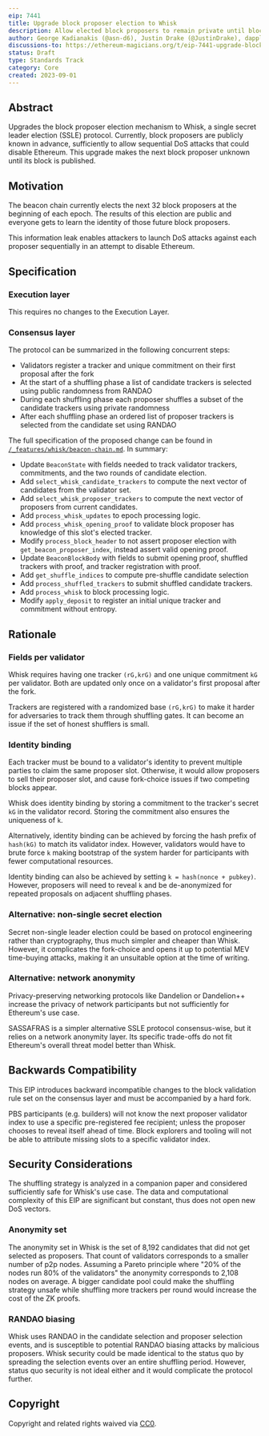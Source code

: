 ```yaml
---
eip: 7441
title: Upgrade block proposer election to Whisk
description: Allow elected block proposers to remain private until block publishing, to prevent DoS attacks
author: George Kadianakis (@asn-d6), Justin Drake (@JustinDrake), dapplion (@dapplion)
discussions-to: https://ethereum-magicians.org/t/eip-7441-upgrade-block-proposer-election-to-whisk-ssle/15316
status: Draft
type: Standards Track
category: Core
created: 2023-09-01
---
```


## Abstract

Upgrades the block proposer election mechanism to Whisk, a single secret leader election (SSLE) protocol. Currently, block proposers are publicly known in advance, sufficiently to allow sequential DoS attacks that could disable Ethereum. This upgrade makes the next block proposer unknown until its block is published.

## Motivation

The beacon chain currently elects the next 32 block proposers at the beginning of each epoch. The results of this election are public and everyone gets to learn the identity of those future block proposers.

This information leak enables attackers to launch DoS attacks against each proposer sequentially in an attempt to disable Ethereum.

## Specification

### Execution layer

This requires no changes to the Execution Layer.

### Consensus layer

The protocol can be summarized in the following concurrent steps:

- Validators register a tracker and unique commitment on their first proposal after the fork
- At the start of a shuffling phase a list of candidate trackers is selected using public randomness from RANDAO
- During each shuffling phase each proposer shuffles a subset of the candidate trackers using private randomness
- After each shuffling phase an ordered list of proposer trackers is selected from the candidate set using RANDAO

The full specification of the proposed change can be found in [`/_features/whisk/beacon-chain.md`](https://github.com/ethereum/consensus-specs/blob/a39abe388bc2d1abd5b4fd62fd18aed497956b30/specs/_features/whisk/beacon-chain.md). In summary:

- Update `BeaconState` with fields needed to track validator trackers, commitments, and the two rounds of candidate election.
- Add `select_whisk_candidate_trackers` to compute the next vector of candidates from the validator set.
- Add `select_whisk_proposer_trackers` to compute the next vector of proposers from current candidates.
- Add `process_whisk_updates` to epoch processing logic.
- Add `process_whisk_opening_proof` to validate block proposer has knowledge of this slot's elected tracker.
- Modify `process_block_header` to not assert proposer election with `get_beacon_proposer_index`, instead assert valid opening proof.
- Update `BeaconBlockBody` with fields to submit opening proof, shuffled trackers with proof, and tracker registration with proof.
- Add `get_shuffle_indices` to compute pre-shuffle candidate selection
- Add `process_shuffled_trackers` to submit shuffled candidate trackers.
- Add `process_whisk` to block processing logic.
- Modify `apply_deposit` to register an initial unique tracker and commitment without entropy.

## Rationale

### Fields per validator

Whisk requires having one tracker `(rG,krG)` and one unique commitment `kG` per validator. Both are updated only once on a validator's first proposal after the fork.

Trackers are registered with a randomized base `(rG,krG)` to make it harder for adversaries to track them through shuffling gates. It can become an issue if the set of honest shufflers is small.

### Identity binding

Each tracker must be bound to a validator's identity to prevent multiple parties to claim the same proposer slot. Otherwise, it would allow proposers to sell their proposer slot, and cause fork-choice issues if two competing blocks appear.

Whisk does identity binding by storing a commitment to the tracker's secret `kG` in the validator record. Storing the commitment also ensures the uniqueness of `k`.

Alternatively, identity binding can be achieved by forcing the hash prefix of `hash(kG)` to match its validator index. However, validators would have to brute force `k` making bootstrap of the system harder for participants with fewer computational resources.

Identity binding can also be achieved by setting `k = hash(nonce + pubkey)`. However, proposers will need to reveal `k` and be de-anonymized for repeated proposals on adjacent shuffling phases.

### Alternative: non-single secret election

Secret non-single leader election could be based on protocol engineering rather than cryptography, thus much simpler and cheaper than Whisk. However, it complicates the fork-choice and opens it up to potential MEV time-buying attacks, making it an unsuitable option at the time of writing.

### Alternative: network anonymity

Privacy-preserving networking protocols like Dandelion or Dandelion++ increase the privacy of network participants but not sufficiently for Ethereum's use case.

SASSAFRAS is a simpler alternative SSLE protocol consensus-wise, but it relies on a network anonymity layer. Its specific trade-offs do not fit Ethereum's overall threat model better than Whisk.

## Backwards Compatibility

This EIP introduces backward incompatible changes to the block validation rule set on the consensus layer and must be accompanied by a hard fork.

PBS participants (e.g. builders) will not know the next proposer validator index to use a specific pre-registered fee recipient; unless the proposer chooses to reveal itself ahead of time. Block explorers and tooling will not be able to attribute missing slots to a specific validator index.

## Security Considerations

The shuffling strategy is analyzed in a companion paper and considered sufficiently safe for Whisk's use case. The data and computational complexity of this EIP are significant but constant, thus does not open new DoS vectors. 

### Anonymity set

The anonymity set in Whisk is the set of 8,192 candidates that did not get selected as proposers. That count of validators corresponds to a smaller number of p2p nodes. Assuming a Pareto principle where "20% of the nodes run 80% of the validators" the anonymity corresponds to 2,108 nodes on average. A bigger candidate pool could make the shuffling strategy unsafe while shuffling more trackers per round would increase the cost of the ZK proofs.

### RANDAO biasing

Whisk uses RANDAO in the candidate selection and proposer selection events, and is susceptible to potential RANDAO biasing attacks by malicious proposers. Whisk security could be made identical to the status quo by spreading the selection events over an entire shuffling period. However, status quo security is not ideal either and it would complicate the protocol further.

## Copyright

Copyright and related rights waived via [CC0](../LICENSE.md).

